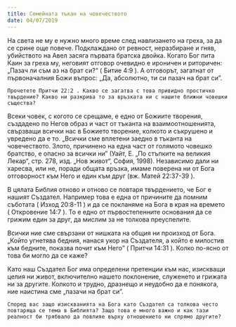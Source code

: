 ```yaml
---
title: Семейната тъкан на човечеството
date: 04/07/2019
---
```


На света не му е нужно много време след навлизането на греха, за да се срине още повече. Подклаждано от ревност, неразбиране и гняв, убийството на Авел засяга първата братска двойка. Когато Бог пита Каин за греха му, неговият отговор очевидно е ироничен и риторичен: „Пазач ли съм аз на брат си?“ ( Битие 4:9 ). А отговорът, загатнат от първоначалния Божи въпрос: „Да, абсолютно, ти си пазач на брат си”.

`Прочетете Притчи 22:2 . Какво се загатва с това привидно простичко твърдение? Какво ни разкрива то за връзката ни с нашите ближни човешки същества?`

Всеки човек, с когото се срещаме, е едно от Божиите творения, създадено по Негов образ и част от тъканта на взаимоотношенията, свързващи всички нас в Божието творение, колкото и съкрушено и увредено да е то. „Всички сме вплетени заедно в тъканта на човечеството. Злото, причинено на една част от голямото човешко братство, е опасно за всички ни” (Уайт, Е. „По стъпките на великия Лекар“, стр. 278, изд. „Нов живот“, София, 1998). Независимо дали ни харесва, или не, поради общата връзка, имаме поверена ни от Бога отговорност към Него и един към друг (вж. Матей 22:37-39 ).

В цялата Библия отново и отново се повтаря твърдението, че Бог е нашият Създател. Например това е една от причините да помним съботата ( Изход 20:8-11 ) и да се покланяме на Бога в края на времето ( Откровение 14:7 ). То е едно от първостепенните основания да се грижим един за друг, да мислим за не толкова преуспелите.

Всички ние сме свързани от нишката на общия ни произход от Бога. „Който угнетява бедния, нанася укор на Създателя, а който е милостив към бедните, показва почит към Него” ( Притчи 14:31 ). Колко по-ясно от това би могло да се каже?

Като наш Създател Бог има определени претенции към нас, изискващи целия ни живот, включително нашето поклонение, служенето и грижата ни за другите. Колкото и трудно, дразнещо и неудобно да е понякога, ние наистина сме „пазачи на брат си”.

`Според вас защо изискванията на Бога като Създател са толкова често повтаряща се тема в Библията? Защо това е много важно и как тази реалност би трябвало да повлияе върху отношението ни спрямо другите?`